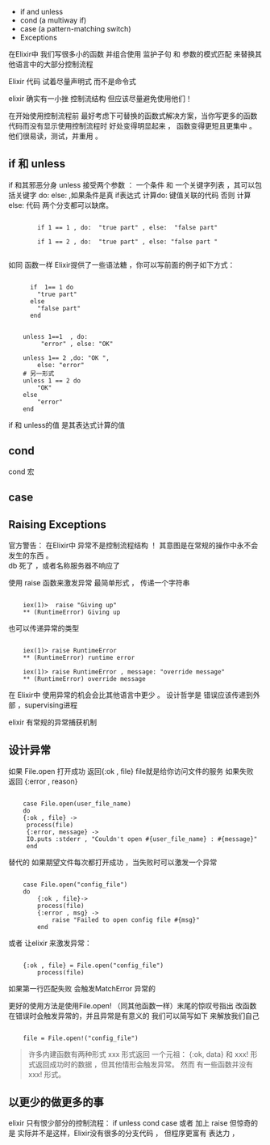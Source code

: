 -  if  and unless
-   cond (a multiway if)
-   case (a pattern-matching switch)
-   Exceptions
 
在Elixir中 我们写很多小的函数 并组合使用 监护子句 和 参数的模式匹配 来替换其他语言中的大部分控制流程

Elixir 代码 试着尽量声明式  而不是命令式

elixir 确实有一小挫 控制流结构 但应该尽量避免使用他们！

在开始使用控制流程前 最好考虑下可替换的函数式解决方案，当你写更多的函数代码而没有显示使用控制流程时 好处变得明显起来 ，
函数变得更短且更集中 。他们很易读，测试，并重用 。 

## if 和 unless
if 和其邪恶分身 unless 接受两个参数 ： 一个条件 和 一个关键字列表 ，其可以包括关键字 do: else: ,如果条件是真  if表达式
计算do: 键值关联的代码 否则 计算else: 代码 两个分支都可以缺席。

~~~[elixir]

        if 1 == 1 , do:  "true part" , else:  "false part"
        
        if 1 == 2 , do:  "true part" , else: "false part "
        
~~~
如同  函数一样 Elixir提供了一些语法糖 ，你可以写前面的例子如下方式：

~~~[elixir]
   
      if  1== 1 do
        "true part"
      else
        "false part"
      end
~~~      
        

~~~[elixir]

    unless 1==1  , do:
         "error" , else: "OK"
         
    unless 1== 2 ,do: "OK ",
        else: "error"
    # 另一形式
    unless 1 == 2 do
        "OK"
    else 
        "error"
    end
~~~
if 和 unless的值 是其表达式计算的值

cond
-------

cond 宏 

case 
-----------


Raising Exceptions
--------------

官方警告：  在Elixir中 异常不是控制流程结构 ！
其意图是在常规的操作中永不会发生的东西 。  
db 死了  ，或者名称服务器不响应了

使用 raise 函数来激发异常  最简单形式 ， 传递一个字符串 
~~~[elixir]
    
    iex(1)>  raise "Giving up"
    ** (RuntimeError) Giving up
~~~
也可以传递异常的类型

~~~[elixir]
    
    iex(1)> raise RuntimeError
    ** (RuntimeError) runtime error
    
    iex(1)> raise RuntimeError , message: "override message"
    ** (RuntimeError) override message
~~~

在 Elixir中 使用异常的机会会比其他语言中更少 。 设计哲学是 错误应该传递到外部 ，supervising进程

elixir 有常规的异常捕获机制
            
设计异常
--------

如果 File.open 打开成功 返回{:ok , file} file就是给你访问文件的服务 
如果失败 返回 {:error , reason} 

~~~
    
    case File.open(user_file_name)
    do
    {:ok , file} ->
     process(file)
     {:error, message} ->
     IO.puts :stderr , "Couldn't open #{user_file_name} : #{message}"
     end 
~~~
替代的 如果期望文件每次都打开成功 ，当失败时可以激发一个异常
            
~~~
    
    case File.open("config_file")
    do  
        {:ok , file}->
        process(file)
        {:error , msg} ->
            raise "Failed to open config file #{msg}"
        end     
~~~  
或者 让elixir 来激发异常：
~~~
    
    {:ok , file} = File.open("config_file")
        process(file)
~~~
如果第一行匹配失败 会触发MatchError 异常的

更好的使用方法是使用File.open!  （同其他函数一样）末尾的惊叹号指出 改函数在错误时会触发异常的，并且异常是有意义的
我们可以简写如下 来解放我们自己
~~~
    
    file = File.open!("config_file")
~~~
>  许多内建函数有两种形式 xxx 形式返回 一个元祖： {:ok, data}   和 xxx! 形式返回成功时的数据 ，但其他情形会触发异常。 
   然而 有一些函数并没有 xxx! 形式。

以更少的做更多的事
-----
elixir 只有恨少部分的控制流程： if unless cond case 或者 加上 raise 
但惊奇的是 实际并不是这样，Elixir没有很多的分支代码 ， 但程序更富有 表达力 ， 

            